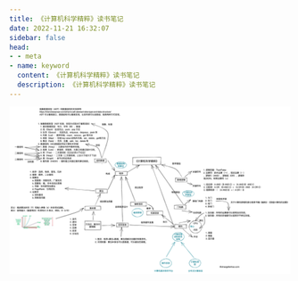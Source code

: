```yaml
---
title: 《计算机科学精粹》读书笔记
date: 2022-11-21 16:32:07
sidebar: false
head:
- - meta
- name: keyword
  content: 《计算机科学精粹》读书笔记
  description: 《计算机科学精粹》读书笔记
---
```


![](./computer-science-distilled/computer-science-distilled.png)
